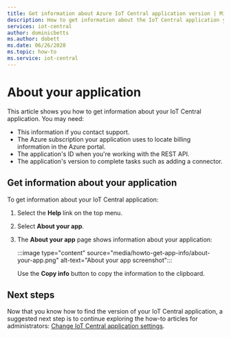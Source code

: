 ```yaml
---
title: Get information about Azure IoT Central application version | Microsoft Docs
description: How to get information about the IoT Central application you're using
services: iot-central
author: dominicbetts
ms.author: dobett
ms.date: 06/26/2020
ms.topic: how-to
ms.service: iot-central
---
```


# About your application

This article shows you how to get information about your IoT Central application. You may need:

- This information if you contact support.
- The Azure subscription your application uses to locate billing information in the Azure portal.
- The application's ID when you're working with the REST API.
- The application's version to complete tasks such as adding a connector.

## Get information about your application

To get information about your IoT Central application:

1. Select the **Help** link on the top menu.

1. Select **About your app**.

1. The **About your app** page shows information about your application:  

    :::image type="content" source="media/howto-get-app-info/about-your-app.png" alt-text="About your app screenshot":::

    Use the **Copy info** button to copy the information to the clipboard.

## Next steps

Now that you know how to find the version of your IoT Central application, a suggested next step is to continue exploring the how-to articles for administrators: [Change IoT Central application settings](howto-administer.md).
